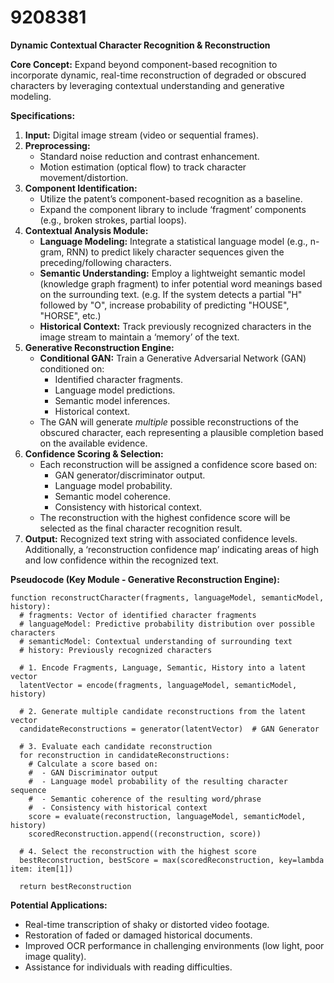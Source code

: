 # 9208381

**Dynamic Contextual Character Recognition & Reconstruction**

**Core Concept:** Expand beyond component-based recognition to incorporate dynamic, real-time reconstruction of degraded or obscured characters by leveraging contextual understanding and generative modeling.

**Specifications:**

1.  **Input:** Digital image stream (video or sequential frames).
2.  **Preprocessing:**
    *   Standard noise reduction and contrast enhancement.
    *   Motion estimation (optical flow) to track character movement/distortion.
3.  **Component Identification:**
    *   Utilize the patent’s component-based recognition as a baseline.
    *   Expand the component library to include ‘fragment’ components (e.g., broken strokes, partial loops).
4.  **Contextual Analysis Module:**
    *   **Language Modeling:** Integrate a statistical language model (e.g., n-gram, RNN) to predict likely character sequences given the preceding/following characters.
    *   **Semantic Understanding:** Employ a lightweight semantic model (knowledge graph fragment) to infer potential word meanings based on the surrounding text. (e.g. If the system detects a partial "H" followed by "O", increase probability of predicting "HOUSE", "HORSE", etc.)
    *   **Historical Context:** Track previously recognized characters in the image stream to maintain a ‘memory’ of the text.
5.  **Generative Reconstruction Engine:**
    *   **Conditional GAN:** Train a Generative Adversarial Network (GAN) conditioned on:
        *   Identified character fragments.
        *   Language model predictions.
        *   Semantic model inferences.
        *   Historical context.
    *   The GAN will generate *multiple* possible reconstructions of the obscured character, each representing a plausible completion based on the available evidence.
6.  **Confidence Scoring & Selection:**
    *   Each reconstruction will be assigned a confidence score based on:
        *   GAN generator/discriminator output.
        *   Language model probability.
        *   Semantic model coherence.
        *   Consistency with historical context.
    *   The reconstruction with the highest confidence score will be selected as the final character recognition result.
7.  **Output:** Recognized text string with associated confidence levels. Additionally, a ‘reconstruction confidence map’ indicating areas of high and low confidence within the recognized text.

**Pseudocode (Key Module - Generative Reconstruction Engine):**

```
function reconstructCharacter(fragments, languageModel, semanticModel, history):
  # fragments: Vector of identified character fragments
  # languageModel: Predictive probability distribution over possible characters
  # semanticModel: Contextual understanding of surrounding text
  # history: Previously recognized characters

  # 1. Encode Fragments, Language, Semantic, History into a latent vector
  latentVector = encode(fragments, languageModel, semanticModel, history)

  # 2. Generate multiple candidate reconstructions from the latent vector
  candidateReconstructions = generator(latentVector)  # GAN Generator

  # 3. Evaluate each candidate reconstruction
  for reconstruction in candidateReconstructions:
    # Calculate a score based on:
    #  - GAN Discriminator output
    #  - Language model probability of the resulting character sequence
    #  - Semantic coherence of the resulting word/phrase
    #  - Consistency with historical context
    score = evaluate(reconstruction, languageModel, semanticModel, history)
    scoredReconstruction.append((reconstruction, score))

  # 4. Select the reconstruction with the highest score
  bestReconstruction, bestScore = max(scoredReconstruction, key=lambda item: item[1])

  return bestReconstruction
```

**Potential Applications:**

*   Real-time transcription of shaky or distorted video footage.
*   Restoration of faded or damaged historical documents.
*   Improved OCR performance in challenging environments (low light, poor image quality).
*   Assistance for individuals with reading difficulties.